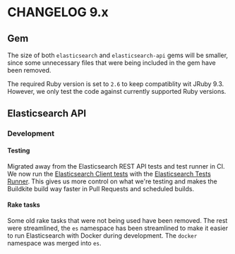 # CHANGELOG 9.x

## Gem

The size of both `elasticsearch` and `elasticsearch-api` gems will be smaller, since some unnecessary files that were being included in the gem have been removed.

The required Ruby version is set to `2.6` to keep compatiblity wit JRuby 9.3. However, we only test the code against currently supported Ruby versions.

## Elasticsearch API

### Development

#### Testing

Migrated away from the Elasticsearch REST API tests and test runner in CI. We now run the [Elasticsearch Client tests](https://github.com/elastic/elasticsearch-clients-tests/) with the [Elasticsearch Tests Runner](https://github.com/elastic/es-test-runner-ruby). This gives us more control on what we're testing and makes the Buildkite build way faster in Pull Requests and scheduled builds.

#### Rake tasks

Some old rake tasks that were not being used have been removed. The rest were streamlined, the `es` namespace has been streamlined to make it easier to run Elasticsearch with Docker during development. The `docker` namespace was merged into `es`.
